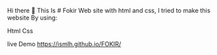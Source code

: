 Hi there 👋
This Is # Fokir Web site  with html and css, I tried to make this website By using:

Html
Css

live Demo   https://ismlh.github.io/FOKIR/
